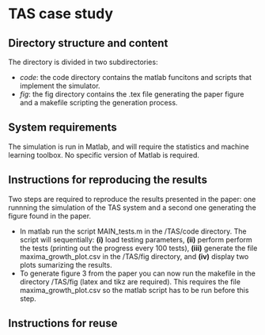 # TAS case study

## Directory structure and content
The directory is divided in two subdirectories:
  * *code*: the code directory contains the matlab funcitons and scripts that implement the simulator.
  * *fig*: the fig directory contains the .tex file generating the paper figure and a makefile scripting the generation process.

## System requirements

The simulation is run in Matlab, and will require the statistics and machine learning toolbox. No specific version of Matlab is required.

## Instructions for reproducing the results

Two steps are required to reproduce the results presented in the paper: one runnning the simulation of the TAS system and a second one generating the figure found in the paper. 

 * In matlab run the script MAIN_tests.m in the /TAS/code directory. The script will sequentially: **(i)** load testing parameters, **(ii)** perform perform the tests (printing out the progress every 100 tests), **(iii)** generate the file maxima_growth_plot.csv in the /TAS/fig directory, and **(iv)** display two plots sumarizing the results.
 * To generate figure 3 from the paper you can now run the makefile in the directory /TAS/fig (latex and tikz are required). This requires the file maxima_growth_plot.csv so the matlab script has to be run before this step.

## Instructions for reuse
